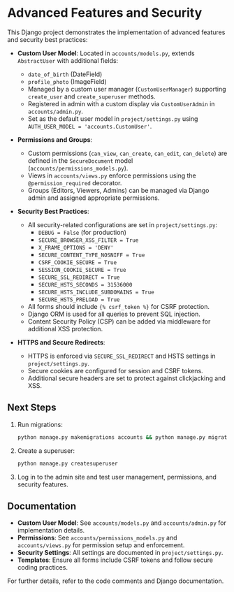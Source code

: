 
# Advanced Features and Security

This Django project demonstrates the implementation of advanced features and security best practices:

- **Custom User Model**: Located in `accounts/models.py`, extends `AbstractUser` with additional fields:
	- `date_of_birth` (DateField)
	- `profile_photo` (ImageField)
	- Managed by a custom user manager (`CustomUserManager`) supporting `create_user` and `create_superuser` methods.
	- Registered in admin with a custom display via `CustomUserAdmin` in `accounts/admin.py`.
	- Set as the default user model in `project/settings.py` using `AUTH_USER_MODEL = 'accounts.CustomUser'`.

- **Permissions and Groups**:
	- Custom permissions (`can_view`, `can_create`, `can_edit`, `can_delete`) are defined in the `SecureDocument` model (`accounts/permissions_models.py`).
	- Views in `accounts/views.py` enforce permissions using the `@permission_required` decorator.
	- Groups (Editors, Viewers, Admins) can be managed via Django admin and assigned appropriate permissions.

- **Security Best Practices**:
	- All security-related configurations are set in `project/settings.py`:
		- `DEBUG = False` (for production)
		- `SECURE_BROWSER_XSS_FILTER = True`
		- `X_FRAME_OPTIONS = 'DENY'`
		- `SECURE_CONTENT_TYPE_NOSNIFF = True`
		- `CSRF_COOKIE_SECURE = True`
		- `SESSION_COOKIE_SECURE = True`
		- `SECURE_SSL_REDIRECT = True`
		- `SECURE_HSTS_SECONDS = 31536000`
		- `SECURE_HSTS_INCLUDE_SUBDOMAINS = True`
		- `SECURE_HSTS_PRELOAD = True`
	- All forms should include `{% csrf_token %}` for CSRF protection.
	- Django ORM is used for all queries to prevent SQL injection.
	- Content Security Policy (CSP) can be added via middleware for additional XSS protection.

- **HTTPS and Secure Redirects**:
	- HTTPS is enforced via `SECURE_SSL_REDIRECT` and HSTS settings in `project/settings.py`.
	- Secure cookies are configured for session and CSRF tokens.
	- Additional secure headers are set to protect against clickjacking and XSS.

## Next Steps

1. Run migrations:
	 ```bash
	 python manage.py makemigrations accounts && python manage.py migrate
	 ```
2. Create a superuser:
	 ```bash
	 python manage.py createsuperuser
	 ```
3. Log in to the admin site and test user management, permissions, and security features.

## Documentation

- **Custom User Model**: See `accounts/models.py` and `accounts/admin.py` for implementation details.
- **Permissions**: See `accounts/permissions_models.py` and `accounts/views.py` for permission setup and enforcement.
- **Security Settings**: All settings are documented in `project/settings.py`.
- **Templates**: Ensure all forms include CSRF tokens and follow secure coding practices.

For further details, refer to the code comments and Django documentation.
